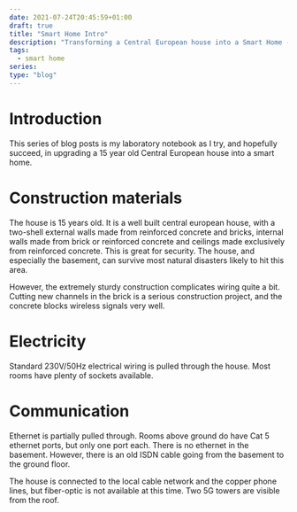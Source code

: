 ```yaml
---
date: 2021-07-24T20:45:59+01:00
draft: true
title: "Smart Home Intro"
description: "Transforming a Central European house into a Smart Home - introduction"
tags:
  - smart home
series:
type: "blog"
---
```

# Introduction

This series of blog posts is my laboratory notebook as I try, and hopefully
succeed, in upgrading a 15 year old Central European house into a smart home.

# Construction materials

The house is 15 years old. It is a well built central european house, with a
two-shell external walls made from reinforced concrete and bricks, internal
walls made from brick or reinforced concrete and ceilings made exclusively from
reinforced concrete. This is great for security. The house, and especially the
basement, can survive most natural disasters likely to hit this area.

However, the extremely sturdy construction complicates wiring quite a bit.
Cutting new channels in the brick is a serious construction project, and the
concrete blocks wireless signals very well.

# Electricity

Standard 230V/50Hz electrical wiring is pulled through the house. Most rooms have
plenty of sockets available.

# Communication

Ethernet is partially pulled through. Rooms above ground do have Cat 5 ethernet ports,
but only one port each. There is no ethernet in the basement. However, there is
an old ISDN cable going from the basement to the ground floor.

The house is connected to the local cable network and the copper phone lines, but
fiber-optic is not available at this time. Two 5G towers are visible from the roof.
